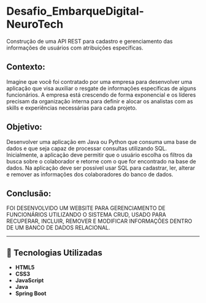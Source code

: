 # Desafio_EmbarqueDigital-NeuroTech
Construção de uma API REST para cadastro e gerenciamento das informações de usuários com atribuições específicas.

## Contexto:
Imagine que você foi contratado por uma empresa para desenvolver uma aplicação que
visa auxiliar o resgate de informações específicas de alguns funcionários. A empresa está
crescendo de forma exponencial e os líderes precisam da organização interna para definir e
alocar os analistas com as skills e experiências necessárias para cada projeto.

## Objetivo:
Desenvolver uma aplicação em Java ou Python que consuma uma base de dados e que
seja capaz de processar consultas utilizando SQL. Inicialmente, a aplicação deve permitir
que o usuário escolha os filtros da busca sobre o colaborador e retorne com o que for
encontrado na base de dados.
Na aplicação deve ser possível usar SQL para cadastrar, ler, alterar e remover as informações
dos colaboradores do banco de dados.

## Conclusão:
FOI DESENVOLVIDO UM WEBSITE PARA GERENCIAMENTO DE FUNCIONÁRIOS UTILIZANDO O SISTEMA CRUD,
USADO PARA RECUPERAR, INCLUIR, REMOVER E MODIFICAR INFORMAÇÕES DENTRO DE UM BANCO DE DADOS RELACIONAL.

---
## 🚀 Tecnologias Utilizadas

- **HTML5**
- **CSS3**
- **JavaScript**
- **Java**
- **Spring Boot**

